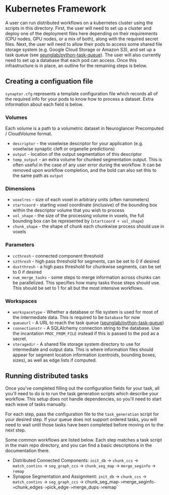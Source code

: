 # Kubernetes Framework

A user can run distributed workflows on a kubernetes cluster using the scripts in this directory. First, the user will need to set up a cluster and deploy one of the deployment files here depending on their requirements (CPU nodes, GPU nodes, or a mix of both), along with the required secret files. Next, the user will need to allow their pods to access some shared file storage system (e.g. Google Cloud Storage or Amazon S3), and set up a task queue (see [seunglab/python-task-queue](https://github.com/seung-lab/python-task-queue)). The user will also currently need to set up a database that each pod can access. Once this infrastructure is in place, an outline for the remaining steps is below.

## Creating a configuation file

`synaptor.cfg` represents a template configuration file which records all of the required info for your pods to know how to process a dataset. Extra information about each field is below.

### Volumes

Each volume is a path to a volumetric dataset in Neuroglancer Precomputed / CloudVolume format. 
* `descriptor` - the voxelwise descriptor for your application (e.g. voxelwise synaptic cleft or organelle predictions)
* `output` - location of the output segmentation of this descriptor
* `temp_output` - an extra volume for chunked segmentation output. This is often useful in the case of any user error during the workflow. It can be removed upon workflow completion, and the bold can also set this to the same path as `output`

### Dimensions

* `voxelres` - size of each voxel in arbitrary units (often nanometers)
* `startcoord` - starting voxel coordinate (inclusive) of the bounding box within the descriptor volume that you wish to process
* `vol_shape` - the size of the processing volume in voxels, the full bounding box can be represented by (`startcoord + vol_shape`)
* `chunk_shape` - the shape of chunk each chunkwise process should use in voxels

### Parameters

* `ccthresh` - connected component threshold
* `szthresh` - high pass threshold for segments, can be set to 0 if desired
* `dustthresh` - a high pass threshold for chunkwise segments, can be set to 0 if desired
* `num_merge_tasks` - some steps to merge information across chunks can be parallelized. This specifies how many tasks those steps should use. This should be set to 1 for all but the most intensive workflows.

### Workspaces

* `workspacetype` - Whether a database or file system is used for most of the intermediate data. This is required to be `Database` for now
* `queueurl` - A URL to reach the task queue ([seunglab/python-task-queue](https://github.com/seung-lab/python-task-queue))
* `connectionstr` - A SQLAlchemy connection string to the database. Use the incantation `PROC_FROM_FILE` instead if this is passed to the pod as a secret.
* `storagedir` - A shared file storage system directory to use for intermediate and output data. This is where information files should appear for segment location information (centroids, bounding boxes, sizes), as well as edge lists if computed.

## Running distributed tasks

Once you've completed filling out the configuration fields for your task, all you'll need to do is to run the task generation scripts which describe your workflow. This setup does not handle dependencies, so you'll need to start each wave of tasks manually.  

For each step, pass the configuration file to the `task_generation` script for your desired step. If your queue does not support ordered tasks, you will need to wait until those tasks have been completed before moving on to the next step.  

Some common workflows are listed below. Each step matches a task script in the main repo directory, and you can find a basic descriptions in the documentation there.

* Distributed Connected Components: `init_db` -> `chunk_ccs` -> `match_contins` -> `seg_graph_ccs` -> `chunk_seg_map` -> `merge_seginfo` -> `remap`
* Synapse Segmentation and Assignment: `init_db` -> `chunk_ccs` -> `match_contins` -> `seg_graph_ccs` -> chunk_seg_map` -> `merge_seginfo` -> `chunk_edges` -> `pick_edge` -> `merge_dups` -> `remap`
